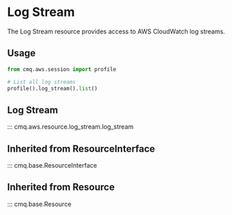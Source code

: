 
# Log Stream

The Log Stream resource provides access to AWS CloudWatch log streams.

## Usage

```python
from cmq.aws.session import profile

# List all log streams
profile().log_stream().list()
```

## Log Stream
::: cmq.aws.resource.log_stream.log_stream

## Inherited from ResourceInterface
::: cmq.base.ResourceInterface
## Inherited from Resource
::: cmq.base.Resource